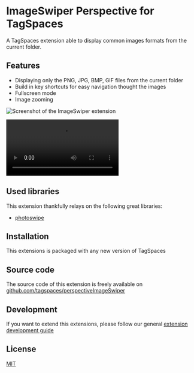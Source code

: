 # ImageSwiper Perspective for TagSpaces

A TagSpaces extension able to display common images formats from the current folder.

## Features

* Displaying only the PNG, JPG, BMP, GIF files from the current folder
* Build in key shortcuts for easy navigation thought the images
* Fullscreen mode
* Image zooming

![Screenshot of the ImageSwiper extension](https://github.com/tagspaces/documentation/raw/master/media/extensions/perspective-image-swiper-lead.png)

<video controls autoplay loop src="https://github.com/tagspaces/documentation/raw/master/media/extensions/perspective-image-swiper-demo.mp4">Your browser does not support the video tag.</video>

## Used libraries
This extension thankfully relays on the following great libraries:

* [photoswipe](http://photoswipe.com/)

## Installation

This extensions is packaged with any new version of TagSpaces

## Source code

The source code of this extension is freely available on [github.com/tagspaces/perspectiveImageSwiper](https://github.com/tagspaces/perspectiveImageSwiper/)

## Development

If you want to extend this extensions, please follow our general [extension development guide](https://www.tagspaces.org/documentation/extension-development-guide)

## License

[MIT](https://github.com/tagspaces/perspectiveImageSwiper/blob/master/LICENSE.txt)

